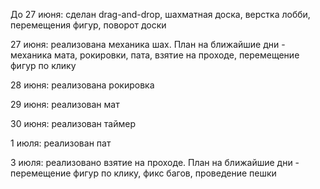 До 27 июня: сделан drag-and-drop, шахматная доска, верстка лобби, перемещения фигур, поворот доски

27 июня: реализована механика шах. План на ближайшие дни - механика мата, рокировки, пата, взятие на проходе, перемещение фигур по клику

28 июня: реализована рокировка

29 июня: реализован мат

30 июня: реализован таймер

1 июля: реализован пат

3 июля: реализовано взятие на проходе. План на ближайшие дни - перемещение фигур по клику, фикс багов, проведение пешки
